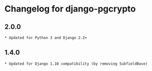# Changelog for django-pgcrypto

## 2.0.0

    * Updated for Python 3 and Django 2.2+

## 1.4.0

    * Updated for Django 1.10 compatibility (by removing SubfieldBase)

